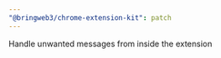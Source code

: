 ```yaml
---
"@bringweb3/chrome-extension-kit": patch
---
```


Handle unwanted messages from inside the extension

